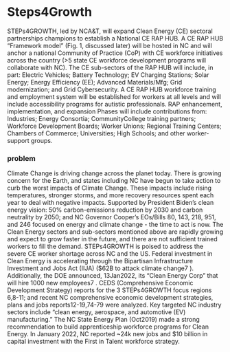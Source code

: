 # Steps4Growth
STEPs4GROWTH, led by NCA&T, will expand Clean Energy (CE) sectoral partnerships champions to establish a National CE RAP HUB. A CE RAP HUB “Framework model” (Fig. 1, discussed later) will be hosted in NC and will anchor a national Community of Practice (CoP) with CE workforce initiatives across the country (>5 state CE workforce development programs will collaborate with NC). The CE sub-sectors of the RAP HUB will include, in part: Electric Vehicles; Battery Technology; EV Charging Stations; Solar Energy; Energy Efficiency (EE); Advanced Materials/Mfg; Grid modernization; and Grid Cybersecurity. A CE RAP HUB workforce training and employment system will be established for workers at all levels and will include accessibility programs for autistic professionals. RAP enhancement, implementation, and expansion Phases will include contributions from: Industries; Energy Consortia; CommunityCollege training partners; Workforce Development Boards; Worker Unions; Regional Training Centers; Chambers of Commerce; Universities; High Schools; and other worker-support groups.
### problem
 Climate Change is driving change across the planet today. There is growing concern for the Earth, and states including NC have begun to take action to curb the worst impacts of Climate Change. These impacts include rising temperatures, stronger storms, and more recovery resources spent each year to deal with negative impacts. Supported by President Biden’s clean energy vision: 50% carbon-emissions reduction by 2030 and carbon neutrality by 2050; and NC Governor Cooper’s EOs/Bills 80, 143, 218, 951, and 246 focused on energy and climate change - the time to act is now. The Clean Energy sectors and sub-sectors mentioned above are rapidly growing and expect to grow faster in the future, and there are not sufficient trained workers to fill the demand. STEPs4GROWTH is poised to address the severe CE worker shortage across NC and the US. Federal investment in Clean Energy is accelerating through the Bipartisan Infrastructure Investment and Jobs Act (IIJA) ($62B to attack climate change7 ). Additionally, the DOE announced, 13Jan2022, its “Clean Energy Corp” that will hire 1000 new employees7 . CEDS (Comprehensive Economic Development Strategy) reports for the 3 STEPs4GROWTH focus regions 6,8-11; and recent NC comprehensive economic development strategies, plans and jobs reports12-19,74-79 were analyzed. Key targeted NC industry sectors include “clean energy, aerospace, and automotive (EV) manufacturing.” The NC State Energy Plan (Oct2019) made a strong recommendation to build apprenticeship workforce programs for Clean Energy. In January 2022, NC reported ~24k new jobs and $10 billion in capital investment with the First in Talent workforce strategy.
